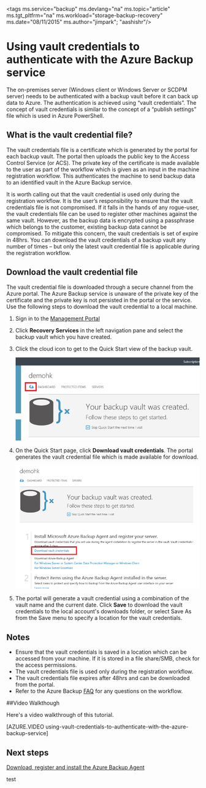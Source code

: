 <properties
   pageTitle="Download vault credentials in Azure Backup | Microsoft Azure"
   description="Learn how to use vault credentials to authenticate your machine with the Backup vault and Azure Backup service"
   services="backup"
   documentationCenter=""
   authors="Jim-Parker"
   manager="shreeshd"
   editor=""/>
<tags
   ms.service="backup"
   ms.devlang="na"
   ms.topic="article"
   ms.tgt_pltfrm="na"
   ms.workload="storage-backup-recovery"
   ms.date="08/11/2015"
   ms.author="jimpark"; "aashishr"/>

# Using vault credentials to authenticate with the Azure Backup service
The on-premises server (Windows client or Windows Server or SCDPM server) needs to be authenticated with a backup vault before it can back up data to Azure. The authentication is achieved using “vault credentials”. The concept of vault credentials is similar to the concept of a “publish settings” file which is used in Azure PowerShell.

## What is the vault credential file?
The vault credentials file is a certificate which is generated by the portal for each backup vault. The portal then uploads the public key to the Access Control Service (or ACS). The private key of the certificate is made available to the user as part of the workflow which is given as an input in the machine registration workflow. This authenticates the machine to send backup data to an identified vault in the Azure Backup service.

It is worth calling out that the vault credential is used only during the registration workflow. It is the user’s responsibility to ensure that the vault credentials file is not compromised. If it falls in the hands of any rogue-user, the vault credentials file can be used to register other machines against the same vault. However, as the backup data is encrypted using a passphrase which belongs to the customer, existing backup data cannot be compromised. To mitigate this concern, the vault credentials is set of expire in 48hrs. You can download the vault credentials of a backup vault any number of times – but only the latest vault credential file is applicable during the registration workflow.

## Download the vault credential file
The vault credential file is downloaded through a secure channel from the Azure portal. The Azure Backup service is unaware of the private key of the certificate and the private key is not persisted in the portal or the service. Use the following steps to download the vault credential to a local machine.

1.  Sign in to the [Management Portal](https://manage.windowsazure.com/)
2.  Click **Recovery Services** in the left navigation pane and select the backup vault which you have created.
3. Click the cloud icon to get to the Quick Start view of the backup vault.

    ![Quick view](./media/backup-azure-backup-download-vc/quickview.png)

4.  On the Quick Start page, click **Download vault credentials**. The  portal generates the vault credential file which is made available for download.

    ![Download](./media/backup-azure-backup-download-vc/downloadvc.png)

5.  The portal will generate a vault credential using a combination of the vault name and the current date. Click **Save** to download the vault credentials to the local account's downloads folder, or select Save As from the Save menu to specify a location for the vault credentials.

## Notes
- Ensure that the vault credentials is saved in a location which can be accessed from your machine. If it is stored in a file share/SMB, check for the access permissions.
- The vault credentials file is used only during the registration workflow.
- The vault credentials file expires after 48hrs and can be downloaded from the portal.
- Refer to the Azure Backup [FAQ](backup-azure-backup-faq.md) for any questions on the workflow.

##Video Walkthough

Here's a video walkthrough of this tutorial.

[AZURE.VIDEO using-vault-credentials-to-authenticate-with-the-azure-backup-service]

## Next steps
[Download, register and install the Azure Backup Agent](backup-azure-backup-download-register)

test
